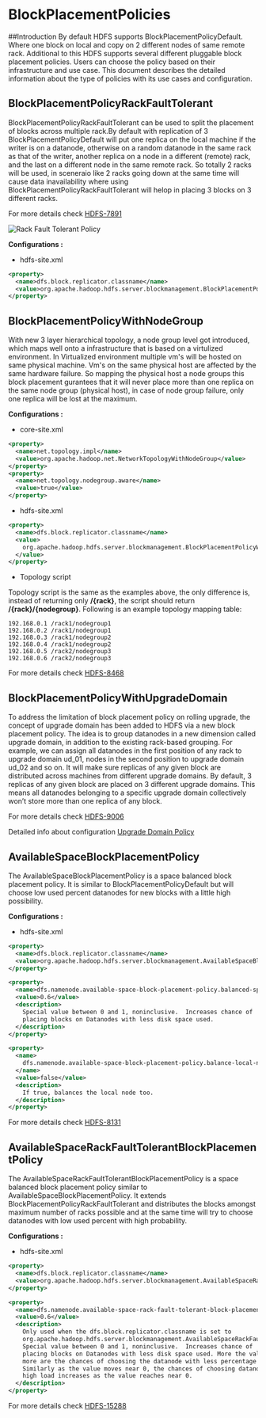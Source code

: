 <!---
  Licensed under the Apache License, Version 2.0 (the "License");
  you may not use this file except in compliance with the License.
  You may obtain a copy of the License at

   http://www.apache.org/licenses/LICENSE-2.0

  Unless required by applicable law or agreed to in writing, software
  distributed under the License is distributed on an "AS IS" BASIS,
  WITHOUT WARRANTIES OR CONDITIONS OF ANY KIND, either express or implied.
  See the License for the specific language governing permissions and
  limitations under the License. See accompanying LICENSE file.
-->

BlockPlacementPolicies
======================
<!-- MACRO{toc|fromDepth=0|toDepth=3} -->

##Introduction
By default HDFS supports BlockPlacementPolicyDefault. Where one block on local and copy on 2 different nodes of same remote rack. Additional to this HDFS supports several different pluggable block placement policies. Users can choose the policy based on their infrastructure and use case. This document describes the detailed information about the type of policies with its use cases and configuration.


## BlockPlacementPolicyRackFaultTolerant

BlockPlacementPolicyRackFaultTolerant can be used to split the placement of blocks across multiple rack.By default with replication of 3 BlockPlacementPolicyDefault will  put one replica on the local machine if the writer is on a datanode, otherwise on a random datanode in the same rack as that of the writer, another replica on a node in a different (remote) rack, and the last on a different node in the same remote rack. So totally 2 racks will be used, in sceneraio like 2 racks going down at the same time will cause data inavailability where using BlockPlacementPolicyRackFaultTolerant will helop in placing 3 blocks on 3 different racks.

For more details check [HDFS-7891](https://issues.apache.org/jira/browse/HDFS-7891)

![Rack Fault Tolerant Policy](images/RackFaultTolerant.jpg)

  **Configurations :**

- hdfs-site.xml

```xml
<property>
  <name>dfs.block.replicator.classname</name>
  <value>org.apache.hadoop.hdfs.server.blockmanagement.BlockPlacementPolicyRackFaultTolerant</value>
</property>
```


## BlockPlacementPolicyWithNodeGroup

With new 3 layer hierarchical topology, a node group level got introduced, which maps well onto a infrastructure that is based on a virtulized environment. In Virtualized environment multiple vm's will be hosted on same physical machine. Vm's on the same physical host are affected by the same hardware failure. So mapping the physical host a node groups this block placement gurantees that it will never place more than one replica on the same node group (physical host), in case of node group failure, only one replica will be lost at the maximum.

  **Configurations :**

- core-site.xml

```xml
<property>
  <name>net.topology.impl</name>
  <value>org.apache.hadoop.net.NetworkTopologyWithNodeGroup</value>
</property>
<property>
  <name>net.topology.nodegroup.aware</name>
  <value>true</value>
</property>
```

- hdfs-site.xml

```xml
<property>
  <name>dfs.block.replicator.classname</name>
  <value>
    org.apache.hadoop.hdfs.server.blockmanagement.BlockPlacementPolicyWithNodeGroup
  </value>
</property>
```

-    Topology script

Topology script is the same as the examples above, the only difference is,
instead of returning only **/{rack}**, the script should return
**/{rack}/{nodegroup}**. Following is an example topology mapping table:

```
192.168.0.1 /rack1/nodegroup1
192.168.0.2 /rack1/nodegroup1
192.168.0.3 /rack1/nodegroup2
192.168.0.4 /rack1/nodegroup2
192.168.0.5 /rack2/nodegroup3
192.168.0.6 /rack2/nodegroup3
```

For more details check [HDFS-8468](https://issues.apache.org/jira/browse/HADOOP-8468)

## BlockPlacementPolicyWithUpgradeDomain

To address the limitation of block placement policy on rolling upgrade, the concept of upgrade domain has been added to HDFS via a new block placement policy. The idea is to group datanodes in a new dimension called upgrade domain, in addition to the existing rack-based grouping. For example, we can assign all datanodes in the first position of any rack to upgrade domain ud_01, nodes in the second position to upgrade domain ud_02 and so on.
It will make sure replicas of any given block are distributed across machines from different upgrade domains. By default, 3 replicas of any given block are placed on 3 different upgrade domains. This means all datanodes belonging to a specific upgrade domain collectively won’t store more than one replica of any block.

For more details check [HDFS-9006](https://issues.apache.org/jira/browse/HDFS-9006)

Detailed info about configuration  [Upgrade Domain Policy](HdfsUpgradeDomain.html)

## AvailableSpaceBlockPlacementPolicy

The AvailableSpaceBlockPlacementPolicy is a space balanced block placement policy. It is similar to BlockPlacementPolicyDefault but will choose low used percent datanodes for new blocks with a little high possibility.

  **Configurations :**

- hdfs-site.xml

```xml
<property>
  <name>dfs.block.replicator.classname</name>
  <value>org.apache.hadoop.hdfs.server.blockmanagement.AvailableSpaceBlockPlacementPolicy</value>
</property>

<property>
  <name>dfs.namenode.available-space-block-placement-policy.balanced-space-preference-fraction</name>
  <value>0.6</value>
  <description>
    Special value between 0 and 1, noninclusive.  Increases chance of
    placing blocks on Datanodes with less disk space used.
  </description>
</property>

<property>
  <name>
    dfs.namenode.available-space-block-placement-policy.balance-local-node
  </name>
  <value>false</value>
  <description>
    If true, balances the local node too.
  </description>
</property>
```

For more details check [HDFS-8131](https://issues.apache.org/jira/browse/HDFS-8131)

## AvailableSpaceRackFaultTolerantBlockPlacementPolicy

The AvailableSpaceRackFaultTolerantBlockPlacementPolicy is a space balanced block placement policy similar to AvailableSpaceBlockPlacementPolicy. It extends BlockPlacementPolicyRackFaultTolerant and distributes the blocks
amongst maximum number of racks possible and at the same time will try to choose datanodes with low used percent with high probability.

  **Configurations :**

- hdfs-site.xml

```xml
<property>
  <name>dfs.block.replicator.classname</name>
  <value>org.apache.hadoop.hdfs.server.blockmanagement.AvailableSpaceRackFaultTolerantBlockPlacementPolicy</value>
</property>

<property>
  <name>dfs.namenode.available-space-rack-fault-tolerant-block-placement-policy.balanced-space-preference-fraction</name>
  <value>0.6</value>
  <description>
    Only used when the dfs.block.replicator.classname is set to
    org.apache.hadoop.hdfs.server.blockmanagement.AvailableSpaceRackFaultTolerantBlockPlacementPolicy.
    Special value between 0 and 1, noninclusive.  Increases chance of
    placing blocks on Datanodes with less disk space used. More the value near 1
    more are the chances of choosing the datanode with less percentage of data.
    Similarly as the value moves near 0, the chances of choosing datanode with
    high load increases as the value reaches near 0.
  </description>
</property>
```

For more details check [HDFS-15288](https://issues.apache.org/jira/browse/HDFS-15288)